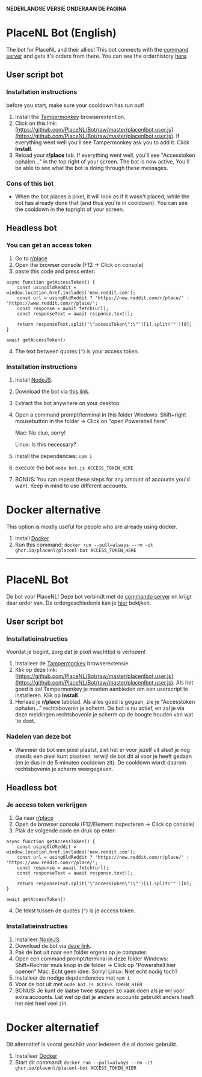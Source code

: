 **NEDERLANDSE VERSIE ONDERAAN DE PAGINA**

# PlaceNL Bot (English)

The bot for PlaceNL and their allies! This bot connects with the [command server](https://github.com/PlaceNL/Commando) and gets it's orders from there. You can see the orderhistory [here](https://placenl.noahvdaa.me/).

## User script bot

### Installation instructions

before you start, make sure your cooldown has run out!

1. Install the [Tampermonkey](https://www.tampermonkey.net/) browserextention.
2. Click on this link: [https://github.com/PlaceNL/Bot/raw/master/placenlbot.user.js](https://github.com/PlaceNL/Bot/raw/master/placenlbot.user.js). If everything went well you'll see Tampermonkey ask you to add it. Click **Install**.
3. Reload your **r/place** tab. If everything went well, you'll see "Accesstoken ophalen..." in the top right of your screen. The bot is now active, You'll be able to see what the bot is doing through these messages.

### Cons of this bot

- When the bot places a pixel, it will look as if it wasn't placed, while the bot has already done that (and thus you're in cooldown). You can see the cooldown in the topright of your screen.

## Headless bot

### You can get an access token
1. Go to [r/place](https://www.reddit.com/r/place/)
2. Open the browser console (F12 -> Click on console)
3. paste this code and press enter:
```
async function getAccessToken() {
	const usingOldReddit = window.location.href.includes('new.reddit.com');
	const url = usingOldReddit ? 'https://new.reddit.com/r/place/' : 'https://www.reddit.com/r/place/';
	const response = await fetch(url);
	const responseText = await response.text();

	return responseText.split('\"accessToken\":\"')[1].split('"')[0];
}

await getAccessToken()
```
4. The text between quotes (`"`) is your access token.

### Installation instructions

1. Install [NodeJS](https://nodejs.org/).
2. Download the bot via [this link](https://github.com/PlaceNL/Bot/archive/refs/heads/master.zip).
3. Extract the bot anywhere on your desktop
4. Open a command prompt/terminal in this folder
    Windows: Shift+right mousebutton in the folder -> Click on "open Powershell here"
    
    Mac: No clue, sorry!
    
    Linux: Is this necessary?
5. install the dependencies: `npm i`
6. execute the bot `node bot.js ACCESS_TOKEN_HERE`
7. BONUS: You can repeat these steps for any amount of accounts you'd want. Keep in mind to use different accounts.

# Docker alternative

This option is mostly useful for people who are already using docker.

1. Install [Docker](https://docs.docker.com/get-docker/)
2. Run this command: `docker run --pull=always --rm -it ghcr.io/placenl/placenl-bot ACCESS_TOKEN_HERE`

-----

# PlaceNL Bot

De bot voor PlaceNL! Deze bot verbindt met de [commando server](https://github.com/PlaceNL/Commando) en krijgt daar order van. De ordergeschiedenis kan je [hier](https://placenl.noahvdaa.me/) bekijken.

## User script bot

### Installatieinstructies

Voordat je begint, zorg dat je pixel wachttijd is verlopen!

1. Installeer de [Tampermonkey](https://www.tampermonkey.net/) browserextensie.
2. Klik op deze link: [https://github.com/PlaceNL/Bot/raw/master/placenlbot.user.js](https://github.com/PlaceNL/Bot/raw/master/placenlbot.user.js). Als het goed is zal Tampermonkey je moeten aanbieden om een userscript te installeren. Klik op **Install**.
3. Herlaad je **r/place** tabblad. Als alles goed is gegaan, zie je "Accesstoken ophalen..." rechtsbovenin je scherm. De bot is nu actief, en zal je via deze meldingen rechtsbovenin je scherm op de hoogte houden van wat 'ie doet.

### Nadelen van deze bot

- Wanneer de bot een pixel plaatst, ziet het er voor jezelf uit alsof je nog steeds een pixel kunt plaatsen, terwijl de bot dit al voor je heeft gedaan (en je dus in de 5 minuten cooldown zit). De cooldown wordt daarom rechtsbovenin je scherm weergegeven.

## Headless bot

### Je access token verkrijgen
1. Ga naar [r/place](https://www.reddit.com/r/place/)
2. Open de browser console (F12/Element inspecteren -> Click op console)
3. Plak de volgende code en druk op enter:
```
async function getAccessToken() {
	const usingOldReddit = window.location.href.includes('new.reddit.com');
	const url = usingOldReddit ? 'https://new.reddit.com/r/place/' : 'https://www.reddit.com/r/place/';
	const response = await fetch(url);
	const responseText = await response.text();

	return responseText.split('\"accessToken\":\"')[1].split('"')[0];
}

await getAccessToken()
```
4. De tekst tussen de quotes (`"`) is je access token.

### Installatieinstructies

1. Installeer [NodeJS](https://nodejs.org/).
2. Download de bot via [deze link](https://github.com/PlaceNL/Bot/archive/refs/heads/master.zip).
3. Pak de bot uit naar een folder ergens op je computer.
4. Open een command prompt/terminal in deze folder
    Windows: Shift+Rechter muis knop in de folder -> Click op "Powershell hier openen"
    Mac: Echt geen idee. Sorry!
    Linux: Niet echt nodig toch?
5. Installeer de nodige depdendencies met `npm i`
6. Voor de bot uit met `node bot.js ACCESS_TOKEN_HIER`
7. BONUS: Je kunt de laatse twee stappen zo vaak doen als je wil voor extra accounts. Let wel op dat je andere accounts gebruikt anders heeft het niet heel veel zin.

# Docker alternatief

Dit alternatief is vooral geschikt voor iedereen die al docker gebruikt.

1. Installeer [Docker](https://docs.docker.com/get-docker/)
2. Start dit command: `docker run --pull=always --rm -it ghcr.io/placenl/placenl-bot ACCESS_TOKEN_HIER`
